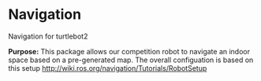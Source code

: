 # Navigation
Navigation for turtlebot2 


**Purpose:**
This package allows our competition robot to navigate an indoor space based on a pre-generated map. The overall configuation is based on this setup http://wiki.ros.org/navigation/Tutorials/RobotSetup

